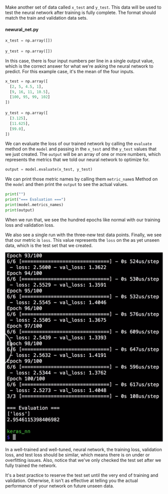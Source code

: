 Make another set of data called `x_test` and `y_test`. This data will be used to test the neural network after training is fully complete. The format should match the train and validation data sets.

#### newural_net.py
```python
x_test = np.array([])

y_test = np.array([])
```

In this case, there is four input numbers per line in a single output value, which is the correct answer for what we're asking the neural network to predict. For this example case, it's the mean of the four inputs.

```python
x_test = np.array([
  [2, 5, 4.5, 1],
  [9, 16, 11, 10.5],
  [100, 95, 99, 102]
])

y_test = np.array([
  [3.125],
  [11.625],
  [99.0],
])
```

We can evaluate the loss of our trained network by calling the `evaluate` method on the `model` and passing in the `x_test` and the `y_test` values that we just created. The `output` will be an array of one or more numbers, which represents the metrics that we told our neural network to optimize for.

```python
output = model.evaluate(x_test, y_test)
```

We can print those metric names by calling them `metric_name`s Method on the `model` and then print the `output` to see the actual values. 

```python
print("")
print("=== Evaluation ===")
print(model.metrics_names)
print(output)
```
When we run that, we see the hundred epochs like normal with our training loss and validation loss.

We also see a single run with the three-new test data points. Finally, we see that our metric is `loss`. This value represents the `loss` on the as yet unseen data, which is the test set that we created.

![First Run](../images/python-evaluate-a-keras-model-with-test-data-first-run.png)


In a well-trained and well-tuned, neural network, the training loss, validation loss, and test loss should be similar, which means there is on under or overfitting issues. Also, notice that we've only checked the test set after we fully trained the network.

It's a best practice to reserve the test set until the very end of training and validation. Otherwise, it isn't as effective at telling you the actual performance of your network on future unseen data.